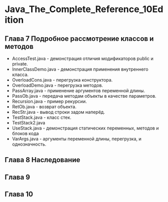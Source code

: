 # Java_The_Complete_Reference_10Edition

## **Глава 7 Подробное рассмотрение классов и методов**
* AccessTest.java     - демонстрация отличия модификаторов public и private.
* InnerClassDemo.java	- демонстрация применения внутреннего класса.
* OverloadCons.java		- перегрузка конструктора.
* OverloadDemo.java		- перегрузка методов.
* PassArray.java			- применение аргументов переменной длины.
* PassOb.java			    - передача методам объекты в качестве параметров.
* Recursion.java			- пример рекурсии.
* RetOb.java			    - возврат объекта.
* RecStr.java         - вывод строки задом наперёд.
* TestStack.java			- класс стек.
* TestStack2.java			
* UseStack.java			  - демонстрация статических переменных, методов и блоков кода
* VarArgs.java			  - аргументы переменной длины, перегрузка, и однозначность.

## **Глава 8 Наследование** 

## **Глава 9**

## **Глава 10**
